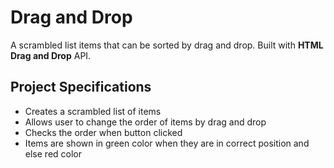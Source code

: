 # Drag and Drop

A scrambled list items that can be sorted by drag and drop. Built with **HTML Drag and Drop** API.

## Project Specifications

- Creates a scrambled list of items
- Allows user to change the order of items by drag and drop
- Checks the order when button clicked
- Items are shown in green color when they are in correct position and else red color
